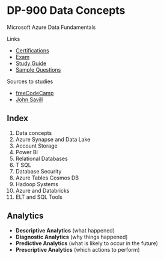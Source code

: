 # DP-900 Data Concepts

Microsoft Azure Data Fundamentals

Links

* [Certifications](https://learn.microsoft.com/en-us/certifications/azure-data-fundamentals/)
* [Exam](https://learn.microsoft.com/en-us/certifications/exams/dp-900)
* [Study Guide](https://query.prod.cms.rt.microsoft.com/cms/api/am/binary/RE4wsKZ)
* [Sample Questions](https://learn.microsoft.com/en-us/certifications/resources/dp-900-sample-questions)

Sources to studies

* [freeCodeCamp](https://www.youtube.com/watch?v=P3qmqUZJ7l0)
* [John Savill](https://www.youtube.com/watch?v=0gtpasITVnk)

## Index

1. Data concepts
2. Azure Synapse and Data Lake
3. Account Storage
4. Power BI
5. Relational Databases
6. T SQL
7. Database Security
8. Azure Tables Cosmos DB
9. Hadoop Systems
10. Azure and Databricks
11. ELT and SQL Tools

## Analytics

* **Descriptive Analytics** (what happened)
* **Diagnostic Analytics** (why things happened)
* **Predictive Analytics** (what is likely to occur in the future)
* **Prescriptive Analytics** (which actions to perform)
